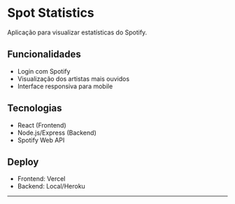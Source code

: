 # Spot Statistics

Aplicação para visualizar estatísticas do Spotify.

## Funcionalidades

- Login com Spotify
- Visualização dos artistas mais ouvidos
- Interface responsiva para mobile

## Tecnologias

- React (Frontend)
- Node.js/Express (Backend)
- Spotify Web API

## Deploy

- Frontend: Vercel
- Backend: Local/Heroku

---
